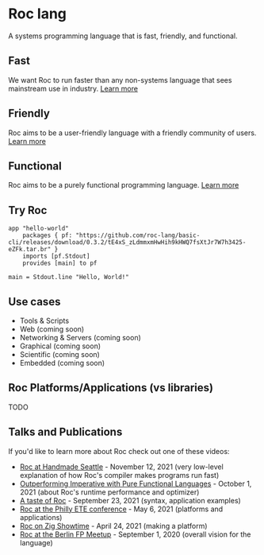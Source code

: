 <!--
The purpose of the Home page is to function as the first point of contact for all visitors. It should seamlessly connect people with the most suitable content for their immediate needs; it provides information at a high level of abstraction and guides visitors towards more relevant and detailed content within the site.

This page contains minimal content, so that visitors are able to quickly scan the page. It should not be cluttered or overwhelming. It should reflect Roc's goals (fast, friendly, functional) and values (welcoming community).
-->

# Roc lang

A systems programming language that is fast, friendly, and functional.

<section class="home-goals-container">
    <div class="home-goals-column">
      <h2 class="home-goals-title">Fast</h2>
      <p class="home-goals-description">We want Roc to run faster than any non-systems language that sees mainstream use in industry. <a class="home-goals-learn-more" href="/design_goals.html#fast">Learn more</a></p>
    </div>
    <div class="home-goals-column">
      <h2 class="home-goals-title">Friendly</h2>
      <p class="home-goals-description">Roc aims to be a user-friendly language with a friendly community of users. <a class="home-goals-learn-more" href="/design_goals.html#friendly">Learn more</a></p>
    </div>
    <div class="home-goals-column">
      <h2 class="home-goals-title">Functional</h2>
      <p class="home-goals-description">Roc aims to be a purely functional programming language. <a class="home-goals-learn-more" href="/design_goals.html#functional">Learn more</a></p>
</section>

## Try Roc

<!-- WebREPL should go here, first impression -->

```roc
app "hello-world"
    packages { pf: "https://github.com/roc-lang/basic-cli/releases/download/0.3.2/tE4xS_zLdmmxmHwHih9kHWQ7fsXtJr7W7h3425-eZFk.tar.br" }
    imports [pf.Stdout]
    provides [main] to pf

main = Stdout.line "Hello, World!"
```

## Use cases

-   Tools & Scripts
-   Web (coming soon) <!-- richard starting on this -->
-   Networking & Servers (coming soon)
-   Graphical (coming soon)
-   Scientific (coming soon)
-   Embedded (coming soon)

## Roc Platforms/Applications (vs libraries)

<!--
provide explamation of platform/application abstraction versus libraries as common in most other languages as this is one of the most unique features of Roc
-->
TODO 

## Talks and Publications

If you'd like to learn more about Roc check out one of these videos:

*   [Roc at Handmade Seattle](https://media.handmade-seattle.com/roc-lang) - November 12, 2021 (very low-level explanation of how Roc's compiler makes programs run fast)
*   [Outperforming Imperative with Pure Functional Languages](https://youtu.be/vzfy4EKwG_Y) - October 1, 2021 (about Roc's runtime performance and optimizer)
*   [A taste of Roc](https://youtu.be/6qzWm_eoUXM) - September 23, 2021 (syntax, application examples)
*   [Roc at the Philly ETE conference](https://youtu.be/cpQwtwVKAfU?t=75) - May 6, 2021 (platforms and applications)
*   [Roc on Zig Showtime](https://youtu.be/FMyyYdFSOHA) - April 24, 2021 (making a platform)
*   [Roc at the Berlin FP Meetup](https://youtu.be/ZnYa99QoznE?t=4790) - September 1, 2020 (overall vision for the language)

